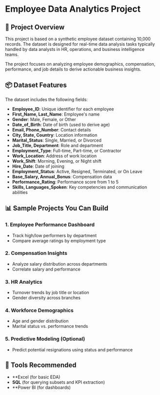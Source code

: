 # Employee Data Analytics Project

## 📁 Project Overview
This project is based on a synthetic employee dataset containing 10,000 records. The dataset is designed for real-time data analysis tasks typically handled by data analysts in HR, operations, and business intelligence teams.

The project focuses on analyzing employee demographics, compensation, performance, and job details to derive actionable business insights.

## 📦 Dataset Features
The dataset includes the following fields:
- **Employee_ID**: Unique identifier for each employee
- **First_Name, Last_Name**: Employee's name
- **Gender**: Male, Female, or Other
- **Date_of_Birth**: Date of birth (used to derive age)
- **Email, Phone_Number**: Contact details
- **City, State, Country**: Location information
- **Marital_Status**: Single, Married, or Divorced
- **Job_Title, Department**: Role and department
- **Employment_Type**: Full-time, Part-time, or Contractor
- **Work_Location**: Address of work location
- **Work_Shift**: Morning, Evening, or Night shift
- **Hire_Date**: Date of joining
- **Employment_Status**: Active, Resigned, Terminated, or On Leave
- **Base_Salary, Annual_Bonus**: Compensation data
- **Performance_Rating**: Performance score from 1 to 5
- **Skills, Languages_Spoken**: Key competencies and communication abilities

## 📊 Sample Projects You Can Build

### 1. **Employee Performance Dashboard**
- Track high/low performers by department
- Compare average ratings by employment type

### 2. **Compensation Insights**
- Analyze salary distribution across departments
- Correlate salary and performance

### 3. **HR Analytics**
- Turnover trends by job title or location
- Gender diversity across branches

### 4. **Workforce Demographics**
- Age and gender distribution
- Marital status vs. performance trends

### 5. **Predictive Modeling (Optional)**
- Predict potential resignations using status and performance

## 🧠 Tools Recommended
- **Excel (for basic EDA)
- **SQL** (for querying subsets and KPI extraction)
- **Power BI (for dashboards)

